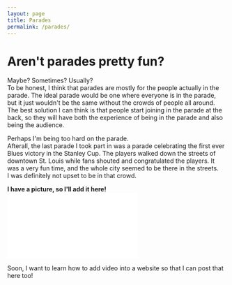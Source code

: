 ```yaml
---
layout: page
title: Parades
permalink: /parades/
---
```


# Aren't parades pretty fun?  

Maybe? Sometimes? Usually?  
To be honest, I think that parades are mostly for the people actually in the parade. The ideal parade would be one where everyone is in the parade, but it just wouldn't be the same without the crowds of people all around. The best solution I can think is that people start joining in the parade at the back, so they will have both the experience of being in the parade and also being the audience.

Perhaps I'm being too hard on the parade.  
Afterall, the last parade I took part in was a parade celebrating the first ever Blues victory in the Stanley Cup. The players walked down the streets of downtown St. Louis while fans shouted and congratulated the players. It was a very fun time, and the whole city seemed to be there in the streets.  
I was definitely not upset to be in that crowd.  

**I have a picture, so I'll add it here!**  
![Picture of the Blues parade]({{site.baseurl}}/assets/images/BluesParade.pdf)


Soon, I want to learn how to add video into a website so that I can post that here too!
